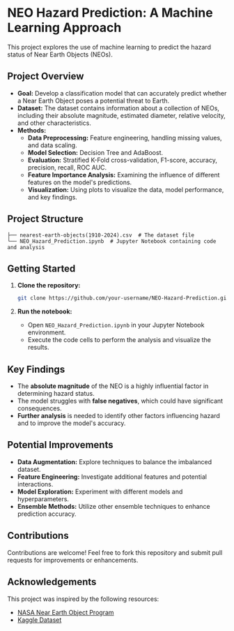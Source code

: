 # NEO Hazard Prediction: A Machine Learning Approach

This project explores the use of machine learning to predict the hazard status of Near Earth Objects (NEOs).

## Project Overview

- **Goal:** Develop a classification model that can accurately predict whether a Near Earth Object poses a potential threat to Earth.
- **Dataset:** The dataset contains information about a collection of NEOs, including their absolute magnitude, estimated diameter, relative velocity, and other characteristics.
- **Methods:**
  - **Data Preprocessing:** Feature engineering, handling missing values, and data scaling.
  - **Model Selection:** Decision Tree and AdaBoost.
  - **Evaluation:** Stratified K-Fold cross-validation, F1-score, accuracy, precision, recall, ROC AUC.
  - **Feature Importance Analysis:** Examining the influence of different features on the model's predictions.
  - **Visualization:** Using plots to visualize the data, model performance, and key findings.

## Project Structure

```
├── nearest-earth-objects(1910-2024).csv  # The dataset file
└── NEO_Hazard_Prediction.ipynb  # Jupyter Notebook containing code and analysis
```

## Getting Started

1. **Clone the repository:**

   ```bash
   git clone https://github.com/your-username/NEO-Hazard-Prediction.git
   ```

2. **Run the notebook:**
   - Open `NEO_Hazard_Prediction.ipynb` in your Jupyter Notebook environment.
   - Execute the code cells to perform the analysis and visualize the results.

## Key Findings

- The **absolute magnitude** of the NEO is a highly influential factor in determining hazard status.
- The model struggles with **false negatives**, which could have significant consequences.
- **Further analysis** is needed to identify other factors influencing hazard and to improve the model's accuracy.

## Potential Improvements

- **Data Augmentation:** Explore techniques to balance the imbalanced dataset.
- **Feature Engineering:** Investigate additional features and potential interactions.
- **Model Exploration:** Experiment with different models and hyperparameters.
- **Ensemble Methods:** Utilize other ensemble techniques to enhance prediction accuracy.

## Contributions

Contributions are welcome! Feel free to fork this repository and submit pull requests for improvements or enhancements.

## Acknowledgements

This project was inspired by the following resources:

- [NASA Near Earth Object Program](https://cneos.jpl.nasa.gov/ca/)
- [Kaggle Dataset](https://www.kaggle.com/datasets/ivansher/nasa-nearest-earth-objects-1910-2024)
